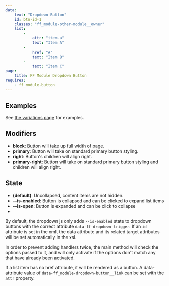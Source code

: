 ```yaml
---
data:
    text: "Dropdown Button"
    id: btn-id-1
    classes: "ff_module-other-module__owner" 
    list: 
        - 
            attr: "item-a"
            text: "Item A"   
        - 
            href: "#"
            text: "Item B" 
        - 
            text: "Item C"
page: 
    title: FF Module Dropdown Button
requires: 
    - ff_module-button
---
```


## Examples
See [the variations page](/tests/dropdown-buttons.html) for examples.

## Modifiers

- **block**: Button will take up full width of page.
- **primary**: Button will take on standard primary button styling.
- **right**: Button's children will align right.
- **primary-right**: Button will take on standard primary button styling and children will align right.

## State

- **(default)**: Uncollapsed, content items are not hidden. 
- **--is-enabled**: Button is collapsed and can be clicked to expand list items
- **--is-open**: Button is expanded and can be click to collapse
- 
By default, the dropdown js only adds `--is-enabled` state to dropdown buttons with the correct attribute `data-ff-dropdown-trigger`. If an `id` attribute is set in the xml, the data attribute and its related target attributes will be set automatically in the xsl. 

In order to prevent adding handlers twice, the main method will check the options passed to it, and will only activate if the options don't match any that have already been activated.

If a list item has no href attribute, it will be rendered as a button. A data-attribute value of `data-ff_module-dropdown-button__link` can be set with the `attr` property.
